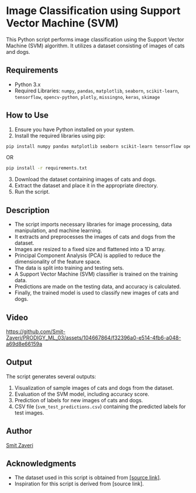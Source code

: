 # Image Classification using Support Vector Machine (SVM)

This Python script performs image classification using the Support Vector Machine (SVM) algorithm. It utilizes a dataset consisting of images of cats and dogs.

## Requirements
- Python 3.x
- Required Libraries: `numpy`, `pandas`, `matplotlib`, `seaborn`, `scikit-learn`, `tensorflow`, `opencv-python`, `plotly`, `missingno`, `keras`, `skimage`

## How to Use
1. Ensure you have Python installed on your system.
2. Install the required libraries using pip:
```bash
pip install numpy pandas matplotlib seaborn scikit-learn tensorflow opencv-python plotly missingno keras scikit-image
```
OR
```bash
pip install -r requirements.txt
```

3. Download the dataset containing images of cats and dogs.
4. Extract the dataset and place it in the appropriate directory.
5. Run the script.

## Description
- The script imports necessary libraries for image processing, data manipulation, and machine learning.
- It extracts and preprocesses the images of cats and dogs from the dataset.
- Images are resized to a fixed size and flattened into a 1D array.
- Principal Component Analysis (PCA) is applied to reduce the dimensionality of the feature space.
- The data is split into training and testing sets.
- A Support Vector Machine (SVM) classifier is trained on the training data.
- Predictions are made on the testing data, and accuracy is calculated.
- Finally, the trained model is used to classify new images of cats and dogs.

## Video
https://github.com/Smit-Zaveri/PRODIGY_ML_03/assets/104667864/f32396a0-e514-4fb6-a048-a69d8e66159a



## Output
The script generates several outputs:
1. Visualization of sample images of cats and dogs from the dataset.
2. Evaluation of the SVM model, including accuracy score.
3. Prediction of labels for new images of cats and dogs.
4. CSV file (`svm_test_predictions.csv`) containing the predicted labels for test images.

## Author
[Smit Zaveri](https://github.com/Smit-Zaveri)

## Acknowledgments
- The dataset used in this script is obtained from [\[source link\]](https://www.kaggle.com/code/smitzaveri/svm-dog-cat/input).
- Inspiration for this script is derived from [source link].

